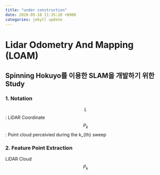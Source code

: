 ```yaml
---
title: "under construction"
date: 2020-05-18 11:35:28 +0900
categories: jekyll update
---
```


<script type="text/javascript" src="https://cdn.mathjax.org/mathjax/latest/MathJax.js?config=TeX-AMS_HTML">
</script>

# Lidar Odometry And Mapping (LOAM) 
  
## Spinning Hokuyo를 이용한 SLAM을 개발하기 위한 Study

### 1. Notation

$${L}$$: LiDAR Coordinate
$$P_{k}$$: Point cloud perceivied during the k_{th} sweep



### 2. Feature Point Extraction

LiDAR Cloud $$P_{k}$$

